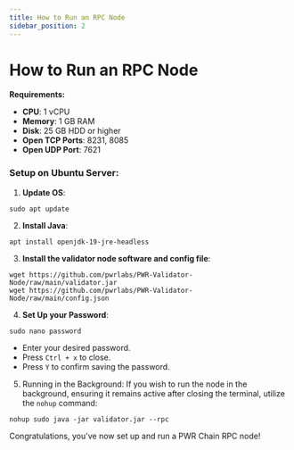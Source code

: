 ```yaml
---
title: How to Run an RPC Node
sidebar_position: 2
---
```


# How to Run an RPC Node

**Requirements:**

- **CPU**: 1 vCPU
- **Memory**: 1 GB RAM
- **Disk**: 25 GB HDD or higher
- **Open TCP Ports**: 8231, 8085
- **Open UDP Port**: 7621

### Setup on Ubuntu Server:

1. **Update OS**:

```shell
sudo apt update
```

2. **Install Java**:

```shell
apt install openjdk-19-jre-headless
```

3. **Install the validator node software and config file**:

```shell
wget https://github.com/pwrlabs/PWR-Validator-Node/raw/main/validator.jar
wget https://github.com/pwrlabs/PWR-Validator-Node/raw/main/config.json
```

4. **Set Up your Password**:

```shell
sudo nano password
```

- Enter your desired password.
- Press `Ctrl + x` to close.
- Press `Y` to confirm saving the password.

5. Running in the Background: If you wish to run the node in the background, ensuring it remains active after closing the terminal, utilize the `nohup` command:

```shell
nohup sudo java -jar validator.jar --rpc
```

Congratulations, you've now set up and run a PWR Chain RPC node!
